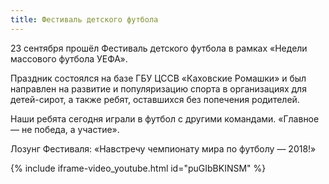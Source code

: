 ```yaml
---
title: Фестиваль детского футбола
---
```

23 сентября прошёл Фестиваль детского футбола в рамках «Недели массового футбола УЕФА».
 
Праздник состоялся на базе ГБУ ЦССВ «Каховские Ромашки» и был направлен на развитие и популяризацию спорта
в организациях для детей-сирот, а также ребят, оставшихся без попечения родителей.

<!--more-->
Наши ребята сегодня играли в футбол с другими командами. «Главное — не победа, а участие».

Лозунг Фестиваля: «Навстречу чемпионату мира по футболу — 2018!»

{% include iframe-video_youtube.html id="puGIbBKINSM" %}
